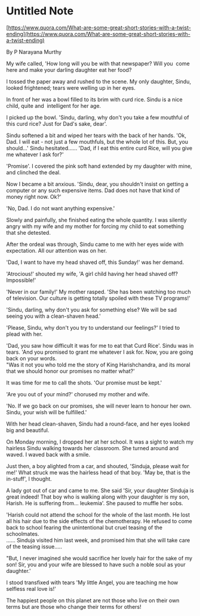 # Untitled Note

[https://www.quora.com/What-are-some-great-short-stories-with-a-twist-ending](https://www.quora.com/What-are-some-great-short-stories-with-a-twist-ending)

By P Narayana Murthy  
  
My wife called, 'How long will you be with that newspaper? Will you  come here and make your darling daughter eat her food?  
  
I tossed the paper away and rushed to the scene. My only daughter, Sindu, looked frightened; tears were welling up in her eyes.   
  
In front of her was a bowl filled to its brim with curd rice. Sindu is a nice child, quite and  intelligent for her age.  
  
I picked up the bowl. 'Sindu, darling, why don't you take a few mouthful of this curd rice? Just for Dad's sake, dear'.  
  
Sindu softened a bit and wiped her tears with the back of her hands. 'Ok, Dad. I will eat - not just a few mouthfuls, but the whole lot of this. But, you should...' Sindu hesitated...... 'Dad, if I eat this entire curd Rice, will you give me whatever I ask for?'  
  
'Promise'. I covered the pink soft hand extended by my daughter with mine, and clinched the deal.  
  
Now I became a bit anxious. 'Sindu, dear, you shouldn't insist on getting a computer or any such expensive items. Dad does not have that kind of money right now. Ok?'  
  
'No, Dad. I do not want anything expensive.'  
  
Slowly and painfully, she finished eating the whole quantity. I was silently angry with my wife and my mother for forcing my child to eat something that she detested.  
  
After the ordeal was through, Sindu came to me with her eyes wide with expectation. All our attention was on her.  
  
'Dad, I want to have my head shaved off, this Sunday!' was her demand.  
  
'Atrocious!' shouted my wife, 'A girl child having her head shaved off? Impossible!'  
  
'Never in our family!' My mother rasped. 'She has been watching too much of television. Our culture is getting totally spoiled with these TV programs!'  
  
'Sindu, darling, why don't you ask for something else? We will be sad seeing you with a clean-shaven head.'  
  
'Please, Sindu, why don't you try to understand our feelings?' I tried to plead with her.  
  
'Dad, you saw how difficult it was for me to eat that Curd Rice'. Sindu was in tears. 'And you promised to grant me whatever I ask for. Now, you are going back on your words.   
"Was it not you who told me the story of King Harishchandra, and its moral that we should honor our promises no matter what?'  
  
It was time for me to call the shots. 'Our promise must be kept.'  
  
'Are you out of your mind?' chorused my mother and wife.  
  
'No. If we go back on our promises, she will never learn to honour her own. Sindu, your wish will be fulfilled.'  
  
With her head clean-shaven, Sindu had a round-face, and her eyes looked big and beautiful.  
  
On Monday morning, I dropped her at her school. It was a sight to watch my hairless Sindu walking towards her classroom. She turned around and waved. I waved back with a smile.   
  
Just then, a boy alighted from a car, and shouted, 'Sinduja, please wait for me!' What struck me was the hairless head of that boy. 'May be, that is the in-stuff', I thought.  
  
A lady got out of car and came to me. She said 'Sir, your daughter Sinduja is great indeed! That boy who is walking along with your daughter is my son, Harish. He is suffering from... leukemia'. She paused to muffle her sobs.   
  
'Harish could not attend the school for the whole of the last month. He lost all his hair due to the side effects of the chemotherapy. He refused to come back to school fearing the unintentional but cruel teasing of the schoolmates.  
...... Sinduja visited him last week, and promised him that she will take care of the teasing issue.....  
  
"But, I never imagined she would sacrifice her lovely hair for the sake of my son! Sir, you and your wife are blessed to have such a noble soul as your daughter.'  
  
I stood transfixed with tears 'My little Angel, you are teaching me how selfless real love is!'  
  

The happiest people on this planet are not those who live on their own terms but are those who change their terms for others!